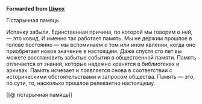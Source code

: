 **Forwarded from [Цімох](https://t.me/Tusajas)**

Гістарычная памяць

Испанку забыли. Единственная причина, по которой мы говорим о ней, — это ковид. И именно так работает память. Мы не держим прошлое в голове постоянно — мы вспоминаем о том или ином явлении, когда оно приобретает новое значение в настоящем. Даже спустя сто лет вы можете восстановить забытые события в общественной памяти. Память отличается от знаний, которые надежно хранятся в библиотеках и архивах. Память исчезает и появляется снова в соответствии с историческими обстоятельствами и запросом общества. Память — это, по сути, то, насколько прошлое релевантно настоящему.

[[@ гістарычная памяць]]
